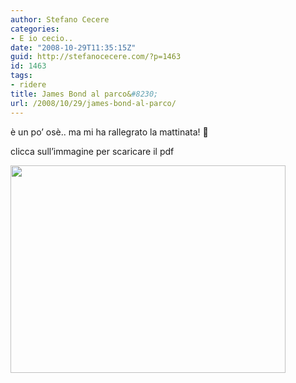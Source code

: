 ```yaml
---
author: Stefano Cecere
categories:
- E io cecio..
date: "2008-10-29T11:35:15Z"
guid: http://stefanocecere.com/?p=1463
id: 1463
tags:
- ridere
title: James Bond al parco&#8230;
url: /2008/10/29/james-bond-al-parco/
---
```


è un po&#8217; osè.. ma mi ha rallegrato la mattinata! 🙂
  
clicca sull&#8217;immagine per scaricare il pdf

[<img class="aligncenter size-full wp-image-1465" title="james_bond_al_parco" src="http://stefanocecere.com/wp-content/uploads/sites/3/2008/10/james_bond_al_parco.jpg" alt="" width="440" height="332" srcset="http://stefanocecere.com/wp-content/uploads/sites/3/2008/10/james_bond_al_parco.jpg 440w, http://stefanocecere.com/wp-content/uploads/sites/3/2008/10/james_bond_al_parco-300x226.jpg 300w" sizes="(max-width: 440px) 100vw, 440px" />](http://stefanocecere.com/wp-content/uploads/sites/3/2008/10/jamesbondalparco.pdf)